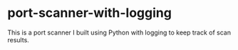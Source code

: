 # port-scanner-with-logging
This is a port scanner I built using Python with logging to keep track of scan results.
